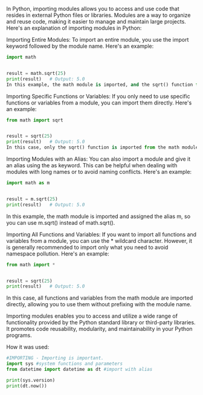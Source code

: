 In Python, importing modules allows you to access and use code that resides in external Python files or libraries. Modules are a way to organize and reuse code, making it easier to manage and maintain large projects. Here's an explanation of importing modules in Python:

Importing Entire Modules:
To import an entire module, you use the import keyword followed by the module name. Here's an example:
```python
import math


result = math.sqrt(25)
print(result)   # Output: 5.0
In this example, the math module is imported, and the sqrt() function from the module is used to calculate the square root of 25.
```

Importing Specific Functions or Variables:
If you only need to use specific functions or variables from a module, you can import them directly. Here's an example:
```python
from math import sqrt


result = sqrt(25)
print(result)   # Output: 5.0
In this case, only the sqrt() function is imported from the math module, so you can use it directly without prefixing it with the module name.
```


Importing Modules with an Alias:
You can also import a module and give it an alias using the as keyword. This can be helpful when dealing with modules with long names or to avoid naming conflicts. Here's an example:
```python
import math as m


result = m.sqrt(25)
print(result)   # Output: 5.0
```

In this example, the math module is imported and assigned the alias m, so you can use m.sqrt() instead of math.sqrt().

Importing All Functions and Variables:
If you want to import all functions and variables from a module, you can use the * wildcard character. However, it is generally recommended to import only what you need to avoid namespace pollution. Here's an example:
```python
from math import *


result = sqrt(25)
print(result)   # Output: 5.0
```

In this case, all functions and variables from the math module are imported directly, allowing you to use them without prefixing with the module name.

Importing modules enables you to access and utilize a wide range of functionality provided by the Python standard library or third-party libraries. It promotes code reusability, modularity, and maintainability in your Python programs.

How it was used:
```python
#IMPORTING - Importing is important.
import sys #system functions and parameters
from datetime import datetime as dt #import with alias 

print(sys.version)
print(dt.now())
```

